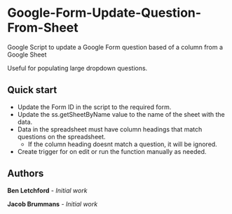 # Google-Form-Update-Question-From-Sheet
Google Script to update a Google Form question based of a column from a Google Sheet

Useful for populating large dropdown questions.

## Quick start

- Update the Form ID  in the script to the required form.
- Update the ss.getSheetByName value to the name of the sheet with the data.
- Data in the spreadsheet must have column headings that match questions on the spreadsheet.
  - If the column heading doesnt match a question, it will be ignored.
- Create trigger for on edit or run the function manually as needed.

## Authors

**Ben Letchford** - *Initial work*

**Jacob Brummans** - *Initial work*
